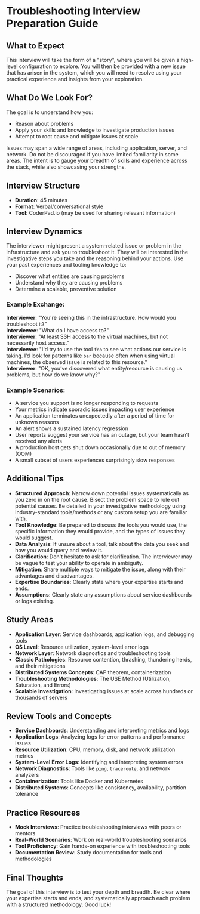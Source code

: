 
# Troubleshooting Interview Preparation Guide

## What to Expect
This interview will take the form of a "story", where you will be given a high-level configuration to explore. You will then be provided with a new issue that has arisen in the system, which you will need to resolve using your practical experience and insights from your exploration.

## What Do We Look For?
The goal is to understand how you:
- Reason about problems
- Apply your skills and knowledge to investigate production issues
- Attempt to root cause and mitigate issues at scale

Issues may span a wide range of areas, including application, server, and network. Do not be discouraged if you have limited familiarity in some areas. The intent is to gauge your breadth of skills and experience across the stack, while also showcasing your strengths.

## Interview Structure
- **Duration**: 45 minutes
- **Format**: Verbal/conversational style
- **Tool**: CoderPad.io (may be used for sharing relevant information)

## Interview Dynamics
The interviewer might present a system-related issue or problem in the infrastructure and ask you to troubleshoot it. They will be interested in the investigative steps you take and the reasoning behind your actions. Use your past experiences and tooling knowledge to:
- Discover what entities are causing problems
- Understand why they are causing problems
- Determine a scalable, preventive solution

### Example Exchange:
**Interviewer**: "You're seeing this in the infrastructure. How would you troubleshoot it?"  
**Interviewee**: "What do I have access to?"  
**Interviewer**: "At least SSH access to the virtual machines, but not necessarily host access."  
**Interviewee**: "I'd try to use the tool `foo` to see what actions our service is taking. I’d look for patterns like `bar` because often when using virtual machines, the observed issue is related to this resource."  
**Interviewer**: "OK, you’ve discovered what entity/resource is causing us problems, but how do we know why?"

### Example Scenarios:
- A service you support is no longer responding to requests
- Your metrics indicate sporadic issues impacting user experience
- An application terminates unexpectedly after a period of time for unknown reasons
- An alert shows a sustained latency regression
- User reports suggest your service has an outage, but your team hasn’t received any alerts
- A production host gets shut down occasionally due to out of memory (OOM)
- A small subset of users experiences surprisingly slow responses

## Additional Tips
- **Structured Approach**: Narrow down potential issues systematically as you zero in on the root cause. Bisect the problem space to rule out potential causes. Be detailed in your investigative methodology using industry-standard tools/methods or any custom setup you are familiar with.
- **Tool Knowledge**: Be prepared to discuss the tools you would use, the specific information they would provide, and the types of issues they would suggest.
- **Data Analysis**: If unsure about a tool, talk about the data you seek and how you would query and review it.
- **Clarification**: Don't hesitate to ask for clarification. The interviewer may be vague to test your ability to operate in ambiguity.
- **Mitigation**: Share multiple ways to mitigate the issue, along with their advantages and disadvantages.
- **Expertise Boundaries**: Clearly state where your expertise starts and ends.
- **Assumptions**: Clearly state any assumptions about service dashboards or logs existing.

## Study Areas
- **Application Layer**: Service dashboards, application logs, and debugging tools
- **OS Level**: Resource utilization, system-level error logs
- **Network Layer**: Network diagnostics and troubleshooting tools
- **Classic Pathologies**: Resource contention, thrashing, thundering herds, and their mitigations
- **Distributed Systems Concepts**: CAP theorem, containerization
- **Troubleshooting Methodologies**: The USE Method (Utilization, Saturation, and Errors)
- **Scalable Investigation**: Investigating issues at scale across hundreds or thousands of servers

## Review Tools and Concepts
- **Service Dashboards**: Understanding and interpreting metrics and logs
- **Application Logs**: Analyzing logs for error patterns and performance issues
- **Resource Utilization**: CPU, memory, disk, and network utilization metrics
- **System-Level Error Logs**: Identifying and interpreting system errors
- **Network Diagnostics**: Tools like `ping`, `traceroute`, and network analyzers
- **Containerization**: Tools like Docker and Kubernetes
- **Distributed Systems**: Concepts like consistency, availability, partition tolerance

## Practice Resources
- **Mock Interviews**: Practice troubleshooting interviews with peers or mentors
- **Real-World Scenarios**: Work on real-world troubleshooting scenarios
- **Tool Proficiency**: Gain hands-on experience with troubleshooting tools
- **Documentation Review**: Study documentation for tools and methodologies

## Final Thoughts
The goal of this interview is to test your depth and breadth. Be clear where your expertise starts and ends, and systematically approach each problem with a structured methodology. Good luck!

